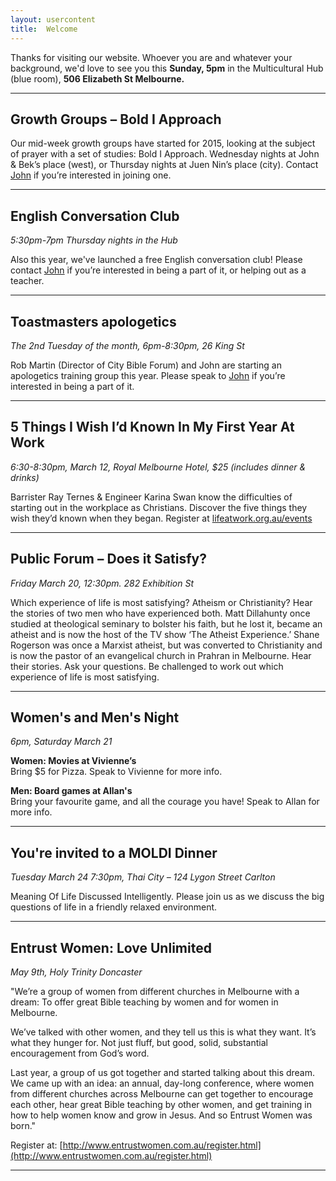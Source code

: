 ```yaml
---
layout: usercontent
title:  Welcome
---
```


Thanks for visiting our website. Whoever you are and whatever your background, we'd love to see you this __Sunday, 5pm__ in the Multicultural Hub (blue room), __506 Elizabeth St Melbourne.__


<div class="row2"></div>

***

## Growth Groups – Bold I Approach
Our mid-week growth groups have started for 2015, looking at the subject of prayer with a set of studies: Bold I Approach. Wednesday nights at John & Bek’s place (west), or Thursday nights at Juen Nin’s place (city). Contact [John] if you’re interested in joining one.

***

## English Conversation Club
_5:30pm-7pm Thursday nights in the Hub_

Also this year, we've launched a free English conversation club! Please contact [John] if you’re interested in being a part of it, or helping out as a teacher.

***

## Toastmasters apologetics
_The 2nd Tuesday of the month, 6pm-8:30pm, 26 King St_

Rob Martin (Director of City Bible Forum) and John are starting an apologetics training group this year. Please speak to [John] if you’re interested in being a part of it.

***

## 5 Things I Wish I’d Known In My First Year At Work
_6:30-8:30pm, March 12, Royal Melbourne Hotel, $25 (includes dinner & drinks)_

Barrister Ray Ternes & Engineer Karina Swan know the difficulties of starting out in the workplace as Christians. Discover the five things they wish they’d known when they began.
Register at [lifeatwork.org.au/events](lifeatwork.org.au/events)

***

## Public Forum – Does it Satisfy?
_Friday March 20, 12:30pm. 282 Exhibition St_

Which experience of life is most satisfying? Atheism or Christianity? Hear the stories of two men who have experienced both. Matt Dillahunty once studied at theological seminary to bolster his faith, but he lost it, became an atheist and is now the host of the TV show ‘The Atheist Experience.’ Shane Rogerson was once a Marxist atheist, but was converted to Christianity and is now the pastor of an evangelical church in Prahran in Melbourne. Hear their stories. Ask your questions. Be challenged to work out which experience of life is most satisfying.

***

## Women's and Men's Night
_6pm, Saturday March 21_

__Women: Movies at Vivienne’s__  
Bring $5 for Pizza. Speak to Vivienne for more info.

__Men: Board games at Allan's__  
Bring your favourite game, and all the courage you have! Speak to Allan for more info.

***

## You're invited to a MOLDI Dinner
_Tuesday March 24 7:30pm, Thai City – 124 Lygon Street Carlton_

Meaning Of Life Discussed Intelligently. Please join us as we discuss the big questions of life in a friendly relaxed environment.

***

## Entrust Women: Love Unlimited
_May 9th, Holy Trinity Doncaster_

​​"We’re a group of women from different churches in Melbourne with a dream: To offer great Bible teaching by women and for women in Melbourne. 

We’ve talked with other women, and they tell us this is what they want. It’s what they hunger for. Not just fluff, but good, solid, substantial encouragement from God’s word.

Last year, a group of us got together and started talking about this dream. We came up with an idea: an annual, day-long conference, where women from different churches across Melbourne can get together to encourage each other, hear great Bible teaching by other women, and get training in how to help women know and grow in Jesus. And so Entrust Women was born."

Register at: [http://www.entrustwomen.com.au/register.html](http://www.entrustwomen.com.au/register.html)

***

[John]: mailto:john.david.hudson@gmail.com



